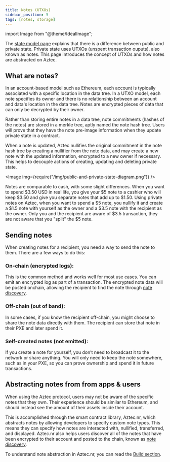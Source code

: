 ```yaml
---
title: Notes (UTXOs)
sidebar_position: 5
tags: [notes, storage]
---
```


import Image from "@theme/IdealImage";

The [state model page](./state_model.md) explains that there is a difference between public and private state. Private state uses UTXOs (unspent transaction ouputs), also known as notes. This page introduces the concept of UTXOs and how notes are abstracted on Aztec.

## What are notes?

In an account-based model such as Ethereum, each account is typically associated with a specific location in the data tree. In a UTXO model, each note specifies its owner and there is no relationship between an account and data's location in the data tree. Notes are encrypted pieces of data that can only be decrypted by their owner.

Rather than storing entire notes in a data tree, note commitments (hashes of the notes) are stored in a merkle tree, aptly named the note hash tree. Users will prove that they have the note pre-image information when they update private state in a contract.

When a note is updated, Aztec nullifies the original commitment in the note hash tree by creating a nullifier from the note data, and may create a new note with the updated information, encrypted to a new owner if necessary. This helps to decouple actions of creating, updating and deleting private state.

<Image img={require("/img/public-and-private-state-diagram.png")} />

Notes are comparable to cash, with some slight differences. When you want to spend \$3.50 USD in real life, you give your \$5 note to a cashier who will keep \$3.50 and give you separate notes that add up to \$1.50. Using private notes on Aztec, when you want to spend a \$5 note, you nullify it and create a \$1.5 note with yourself as the owner and a \$3.5 note with the recipient as the owner. Only you and the recipient are aware of \$3.5 transaction, they are not aware that you "split" the \$5 note.

## Sending notes

When creating notes for a recipient, you need a way to send the note to them. There are a few ways to do this:

### On-chain (encrypted logs):

This is the common method and works well for most use cases. You can emit an encrypted log as part of a transaction. The encrypted note data will be posted onchain, allowing the recipient to find the note through [note discovery](../advanced/storage/note_discovery.md).

### Off-chain (out of band):

In some cases, if you know the recipient off-chain, you might choose to share the note data directly with them. The recipient can store that note in their PXE and later spend it.

### Self-created notes (not emitted):

If you create a note for yourself, you don’t need to broadcast it to the network or share anything. You will only need to keep the note somewhere, such as in your PXE, so you can prove ownership and spend it in future transactions.

## Abstracting notes from from apps & users

When using the Aztec protocol, users may not be aware of the specific notes that they own. Their experience should be similar to Ethereum, and should instead see the amount of their assets inside their account.

This is accomplished through the smart contract library, Aztec.nr, which abstracts notes by allowing developers to specify custom note types. This means they can specify how notes are interacted with, nullified, transferred, and displayed. Aztec.nr also helps users discover all of the notes that have been encrypted to their account and posted to the chain, known as [note discovery](../advanced/storage/note_discovery.md).

To understand note abstraction in Aztec.nr, you can read the [Build section](../../../developers/guides/smart_contracts/writing_contracts/notes/index.md).
